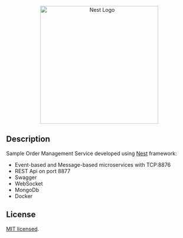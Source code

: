 <p align="center">
  <a href="http://nestjs.com/" target="blank"><img src="https://nestjs.com/img/logo_text.svg" width="320" alt="Nest Logo" /></a>
</p>

## Description

Sample Order Management Service developed using [Nest](https://github.com/nestjs/nest) framework:
- Event-based and Message-based microservices with TCP:8876
- REST Api on port 8877
- Swagger
- WebSocket
- MongoDb
- Docker

## License

  [MIT licensed](LICENSE).
